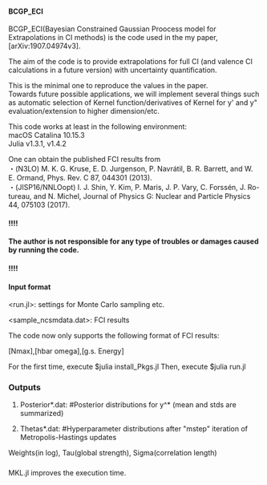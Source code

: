 #### BCGP_ECI
BCGP_ECI(Bayesian Constrained Gaussian Proocess model for Extrapolations in CI methods) is the code used in the my paper, [arXiv:1907.04974v3].

The aim of the code is to provide extrapolations for full CI (and valence CI calculations in a future version) with uncertainty quantification.  

This is the minimal one to reproduce the values in the paper.  
Towards future possible applications, we will implement several things such as automatic selection of Kernel function/derivatives of Kernel for y' and y" evaluation/extension to higher dimension/etc.  

This code works at least in the following environment:  
macOS Catalina 10.15.3  
Julia v1.3.1, v1.4.2 

One can obtain the published FCI results from  
・(N3LO) M. K. G. Kruse, E. D. Jurgenson, P. Navrátil, B. R. Barrett, and W. E. Ormand, Phys. Rev. C 87, 044301 (2013).  
・(JISP16/NNLOopt) I. J. Shin, Y. Kim, P. Maris, J. P. Vary, C. Forssén, J. Ro- tureau, and N. Michel, Journal of Physics G: Nuclear and Particle Physics 44, 075103 (2017).  

#### !!!!
#### The author is not responsible for any type of troubles or damages caused by running the code.
#### !!!!


#### Input format
<run.jl>: settings for Monte Carlo sampling etc.

<sample_ncsmdata.dat>: FCI results

The code now only supports the following format of FCI results:

[Nmax],[hbar omega],[g.s. Energy]

For the first time, execute $julia install_Pkgs.jl 
Then, execute $julia run.jl

### Outputs
1. Posterior*.dat:      #Posterior distributions for y^* (mean and stds are summarized)

2. Thetas*.dat:         #Hyperparameter distributions after "mstep" iteration of Metropolis-Hastings updates

Weights(in log), Tau(global strength), Sigma(correlation length)


### 
MKL.jl improves the execution time.
